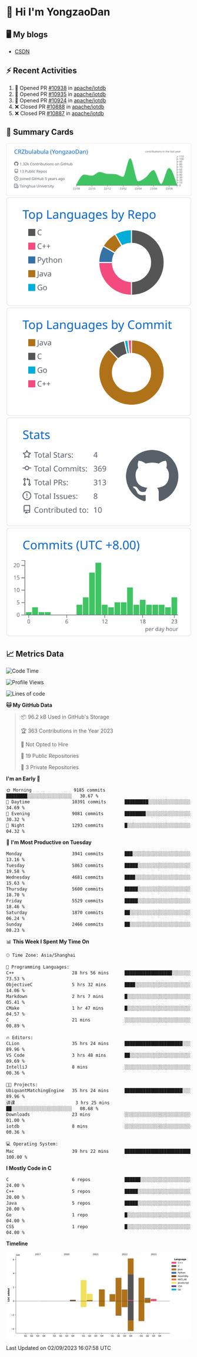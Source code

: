 # 👋 Hi I'm YongzaoDan

## 🖥 My blogs
  + [CSDN](https://blog.csdn.net/CRZbulabula?type=blog)

## ⚡ Recent Activities
<!--START_SECTION:activity-->
1. 💪 Opened PR [#10938](https://github.com/apache/iotdb/pull/10938) in [apache/iotdb](https://github.com/apache/iotdb)
2. 💪 Opened PR [#10935](https://github.com/apache/iotdb/pull/10935) in [apache/iotdb](https://github.com/apache/iotdb)
3. 💪 Opened PR [#10924](https://github.com/apache/iotdb/pull/10924) in [apache/iotdb](https://github.com/apache/iotdb)
4. ❌ Closed PR [#10888](https://github.com/apache/iotdb/pull/10888) in [apache/iotdb](https://github.com/apache/iotdb)
5. ❌ Closed PR [#10887](https://github.com/apache/iotdb/pull/10887) in [apache/iotdb](https://github.com/apache/iotdb)
<!--END_SECTION:activity-->

## 🎑 Summary Cards

[![](https://raw.githubusercontent.com/CRZbulabula/CRZbulabula/main/profile-summary-card-output/github/0-profile-details.svg)](https://github.com/vn7n24fzkq/github-profile-summary-cards)
[![](https://raw.githubusercontent.com/CRZbulabula/CRZbulabula/main/profile-summary-card-output/github/1-repos-per-language.svg)](https://github.com/vn7n24fzkq/github-profile-summary-cards) [![](https://raw.githubusercontent.com/CRZbulabula/CRZbulabula/main/profile-summary-card-output/github/2-most-commit-language.svg)](https://github.com/vn7n24fzkq/github-profile-summary-cards)
[![](https://raw.githubusercontent.com/CRZbulabula/CRZbulabula/main/profile-summary-card-output/github/3-stats.svg)](https://github.com/vn7n24fzkq/github-profile-summary-cards) [![](https://raw.githubusercontent.com/CRZbulabula/CRZbulabula/main/profile-summary-card-output/github/4-productive-time.svg)](https://github.com/vn7n24fzkq/github-profile-summary-cards)

## 📈 Metrics Data

<!--START_SECTION:waka-->
![Code Time](http://img.shields.io/badge/Code%20Time-292%20hrs%203%20mins-blue)

![Profile Views](http://img.shields.io/badge/Profile%20Views-0-blue)

![Lines of code](https://img.shields.io/badge/From%20Hello%20World%20I%27ve%20Written-22.0%20million%20lines%20of%20code-blue)

**🐱 My GitHub Data** 

> 📦 96.2 kB Used in GitHub's Storage 
 > 
> 🏆 363 Contributions in the Year 2023
 > 
> 🚫 Not Opted to Hire
 > 
> 📜 19 Public Repositories 
 > 
> 🔑 3 Private Repositories 
 > 
**I'm an Early 🐤** 

```text
🌞 Morning                9185 commits        ████████░░░░░░░░░░░░░░░░░   30.67 % 
🌆 Daytime                10391 commits       █████████░░░░░░░░░░░░░░░░   34.69 % 
🌃 Evening                9081 commits        ████████░░░░░░░░░░░░░░░░░   30.32 % 
🌙 Night                  1293 commits        █░░░░░░░░░░░░░░░░░░░░░░░░   04.32 % 
```
📅 **I'm Most Productive on Tuesday** 

```text
Monday                   3941 commits        ███░░░░░░░░░░░░░░░░░░░░░░   13.16 % 
Tuesday                  5863 commits        █████░░░░░░░░░░░░░░░░░░░░   19.58 % 
Wednesday                4681 commits        ████░░░░░░░░░░░░░░░░░░░░░   15.63 % 
Thursday                 5600 commits        █████░░░░░░░░░░░░░░░░░░░░   18.70 % 
Friday                   5529 commits        █████░░░░░░░░░░░░░░░░░░░░   18.46 % 
Saturday                 1870 commits        ██░░░░░░░░░░░░░░░░░░░░░░░   06.24 % 
Sunday                   2466 commits        ██░░░░░░░░░░░░░░░░░░░░░░░   08.23 % 
```


📊 **This Week I Spent My Time On** 

```text
🕑︎ Time Zone: Asia/Shanghai

💬 Programming Languages: 
C++                      28 hrs 56 mins      ██████████████████░░░░░░░   73.53 % 
ObjectiveC               5 hrs 32 mins       ████░░░░░░░░░░░░░░░░░░░░░   14.06 % 
Markdown                 2 hrs 7 mins        █░░░░░░░░░░░░░░░░░░░░░░░░   05.41 % 
CMake                    1 hr 47 mins        █░░░░░░░░░░░░░░░░░░░░░░░░   04.57 % 
C                        21 mins             ░░░░░░░░░░░░░░░░░░░░░░░░░   00.89 % 

🔥 Editors: 
CLion                    35 hrs 24 mins      ██████████████████████░░░   89.96 % 
VS Code                  3 hrs 48 mins       ██░░░░░░░░░░░░░░░░░░░░░░░   09.69 % 
IntelliJ                 8 mins              ░░░░░░░░░░░░░░░░░░░░░░░░░   00.36 % 

🐱‍💻 Projects: 
UbiquantMatchingEngine   35 hrs 24 mins      ██████████████████████░░░   89.96 % 
讲课                       3 hrs 25 mins       ██░░░░░░░░░░░░░░░░░░░░░░░   08.68 % 
Downloads                23 mins             ░░░░░░░░░░░░░░░░░░░░░░░░░   01.00 % 
iotdb                    8 mins              ░░░░░░░░░░░░░░░░░░░░░░░░░   00.36 % 

💻 Operating System: 
Mac                      39 hrs 22 mins      █████████████████████████   100.00 % 
```

**I Mostly Code in C** 

```text
C                        6 repos             ██████░░░░░░░░░░░░░░░░░░░   24.00 % 
C++                      5 repos             █████░░░░░░░░░░░░░░░░░░░░   20.00 % 
Java                     5 repos             █████░░░░░░░░░░░░░░░░░░░░   20.00 % 
Go                       1 repo              █░░░░░░░░░░░░░░░░░░░░░░░░   04.00 % 
CSS                      1 repo              █░░░░░░░░░░░░░░░░░░░░░░░░   04.00 % 
```



**Timeline**

![Lines of Code chart](https://raw.githubusercontent.com/CRZbulabula/CRZbulabula/main/assets/bar_graph.png)


 Last Updated on 02/09/2023 16:07:58 UTC
<!--END_SECTION:waka-->

